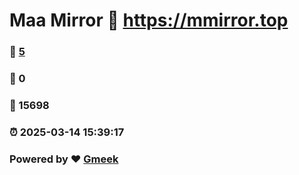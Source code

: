 # Maa Mirror :link: https://mmirror.top 
### :page_facing_up: [5](https://mmirror.top/tag.html) 
### :speech_balloon: 0 
### :hibiscus: 15698 
### :alarm_clock: 2025-03-14 15:39:17 
### Powered by :heart: [Gmeek](https://github.com/Meekdai/Gmeek)
